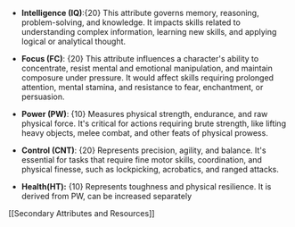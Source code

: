 - **Intelligence (IQ)**:{20} This attribute governs memory, reasoning, problem-solving, and knowledge. It impacts skills related to understanding complex information, learning new skills, and applying logical or analytical thought.
    
- **Focus (FC)**: {20} This attribute influences a character's ability to concentrate, resist mental and emotional manipulation, and maintain composure under pressure. It would affect skills requiring prolonged attention, mental stamina, and resistance to fear, enchantment, or persuasion.
    
- **Power (PW)**: {10} Measures physical strength, endurance, and raw physical force. It's critical for actions requiring brute strength, like lifting heavy objects, melee combat, and other feats of physical prowess.
    
- **Control (CNT)**: {20} Represents precision, agility, and balance. It's essential for tasks that require fine motor skills, coordination, and physical finesse, such as lockpicking, acrobatics, and ranged attacks.
    
- **Health(HT):** {10} Represents toughness and physical resilience. It is derived from PW, can be increased separately

[[Secondary Attributes and Resources]]
